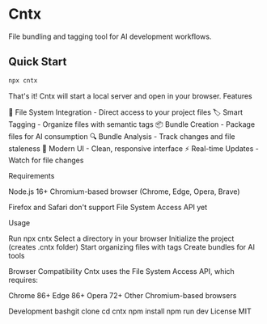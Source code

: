 # Cntx

File bundling and tagging tool for AI development workflows.

## Quick Start

```bash
npx cntx
```

That's it! Cntx will start a local server and open in your browser.
Features

📁 File System Integration - Direct access to your project files
🏷️ Smart Tagging - Organize files with semantic tags
📦 Bundle Creation - Package files for AI consumption
🔍 Bundle Analysis - Track changes and file staleness
🎨 Modern UI - Clean, responsive interface
⚡ Real-time Updates - Watch for file changes

Requirements

Node.js 16+
Chromium-based browser (Chrome, Edge, Opera, Brave)

Firefox and Safari don't support File System Access API yet

Usage

Run npx cntx
Select a directory in your browser
Initialize the project (creates .cntx folder)
Start organizing files with tags
Create bundles for AI tools

Browser Compatibility
Cntx uses the File System Access API, which requires:

Chrome 86+
Edge 86+
Opera 72+
Other Chromium-based browsers

Development
bashgit clone <repository>
cd cntx
npm install
npm run dev
License
MIT
